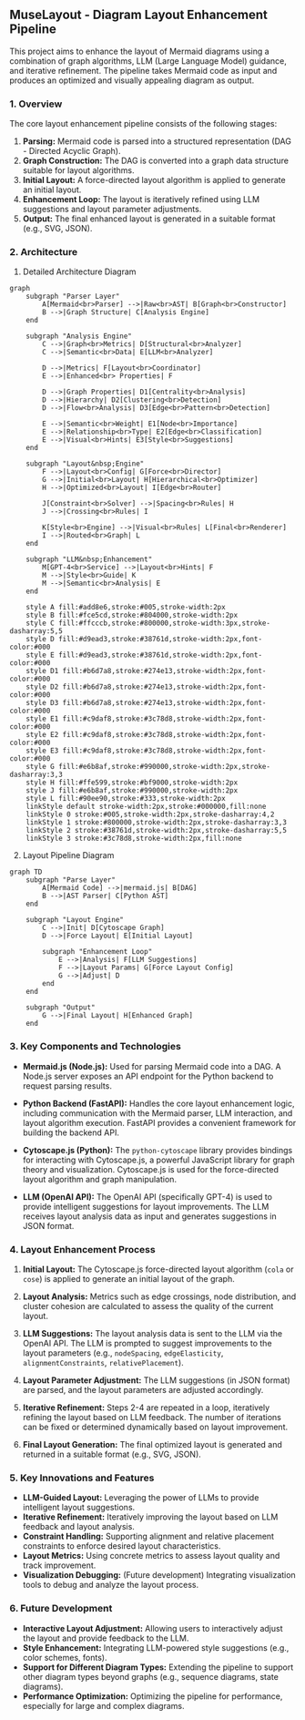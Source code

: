 ## MuseLayout - Diagram Layout Enhancement Pipeline

This project aims to enhance the layout of Mermaid diagrams using a combination of graph algorithms, LLM (Large Language Model) guidance, and iterative refinement.  The pipeline takes Mermaid code as input and produces an optimized and visually appealing diagram as output.

### 1. Overview

The core layout enhancement pipeline consists of the following stages:

1. **Parsing:** Mermaid code is parsed into a structured representation (DAG - Directed Acyclic Graph).
2. **Graph Construction:** The DAG is converted into a graph data structure suitable for layout algorithms.
3. **Initial Layout:** A force-directed layout algorithm is applied to generate an initial layout.
4. **Enhancement Loop:**  The layout is iteratively refined using LLM suggestions and layout parameter adjustments.
5. **Output:** The final enhanced layout is generated in a suitable format (e.g., SVG, JSON).

### 2. Architecture

1. Detailed Architecture Diagram

```mermaid
graph 
    subgraph "Parser Layer"
        A[Mermaid<br>Parser] -->|Raw<br>AST| B[Graph<br>Constructor]
        B -->|Graph Structure| C[Analysis Engine]
    end

    subgraph "Analysis Engine"
        C -->|Graph<br>Metrics| D[Structural<br>Analyzer]
        C -->|Semantic<br>Data| E[LLM<br>Analyzer]
        
        D -->|Metrics| F[Layout<br>Coordinator]
        E -->|Enhanced<br> Properties| F
        
        D -->|Graph Properties| D1[Centrality<br>Analysis]
        D -->|Hierarchy| D2[Clustering<br>Detection]
        D -->|Flow<br>Analysis| D3[Edge<br>Pattern<br>Detection]
        
        E -->|Semantic<br>Weight| E1[Node<br>Importance]
        E -->|Relationship<br>Type| E2[Edge<br>Classification]
        E -->|Visual<br>Hints| E3[Style<br>Suggestions]
    end

    subgraph "Layout&nbsp;Engine"
        F -->|Layout<br>Config| G[Force<br>Director]
        G -->|Initial<br>Layout| H[Hierarchical<br>Optimizer]
        H -->|Optimized<br>Layout| I[Edge<br>Router]
        
        J[Constraint<br>Solver] -->|Spacing<br>Rules| H
        J -->|Crossing<br>Rules| I
        
        K[Style<br>Engine] -->|Visual<br>Rules| L[Final<br>Renderer]
        I -->|Routed<br>Graph| L
    end

    subgraph "LLM&nbsp;Enhancement"
        M[GPT-4<br>Service] -->|Layout<br>Hints| F
        M -->|Style<br>Guide| K
        M -->|Semantic<br>Analysis| E
    end

	style A fill:#add8e6,stroke:#005,stroke-width:2px
	style B fill:#fce5cd,stroke:#804000,stroke-width:2px
	style C fill:#ffcccb,stroke:#800000,stroke-width:3px,stroke-dasharray:5,5
	style D fill:#d9ead3,stroke:#38761d,stroke-width:2px,font-color:#000
	style E fill:#d9ead3,stroke:#38761d,stroke-width:2px,font-color:#000
	style D1 fill:#b6d7a8,stroke:#274e13,stroke-width:2px,font-color:#000
	style D2 fill:#b6d7a8,stroke:#274e13,stroke-width:2px,font-color:#000
	style D3 fill:#b6d7a8,stroke:#274e13,stroke-width:2px,font-color:#000
	style E1 fill:#c9daf8,stroke:#3c78d8,stroke-width:2px,font-color:#000
	style E2 fill:#c9daf8,stroke:#3c78d8,stroke-width:2px,font-color:#000
	style E3 fill:#c9daf8,stroke:#3c78d8,stroke-width:2px,font-color:#000
	style G fill:#e6b8af,stroke:#990000,stroke-width:2px,stroke-dasharray:3,3
	style H fill:#ffe599,stroke:#bf9000,stroke-width:2px
	style J fill:#e6b8af,stroke:#990000,stroke-width:2px
	style L fill:#90ee90,stroke:#333,stroke-width:2px
	linkStyle default stroke-width:2px,stroke:#000000,fill:none
    linkStyle 0 stroke:#005,stroke-width:2px,stroke-dasharray:4,2
    linkStyle 1 stroke:#800000,stroke-width:2px,stroke-dasharray:3,3
    linkStyle 2 stroke:#38761d,stroke-width:2px,stroke-dasharray:5,5
    linkStyle 3 stroke:#3c78d8,stroke-width:2px,fill:none
```

2. Layout Pipeline Diagram

```mermaid  
graph TD
    subgraph "Parse Layer"
        A[Mermaid Code] -->|mermaid.js| B[DAG]
        B -->|AST Parser| C[Python AST]
    end

    subgraph "Layout Engine"
        C -->|Init| D[Cytoscape Graph]
        D -->|Force Layout| E[Initial Layout]
        
        subgraph "Enhancement Loop"
            E -->|Analysis| F[LLM Suggestions]
            F -->|Layout Params| G[Force Layout Config]
            G -->|Adjust| D
        end
    end

    subgraph "Output"
        G -->|Final Layout| H[Enhanced Graph]
    end
```


### 3.  Key Components and Technologies

* **Mermaid.js (Node.js):**  Used for parsing Mermaid code into a DAG.  A Node.js server exposes an API endpoint for the Python backend to request parsing results.

* **Python Backend (FastAPI):**  Handles the core layout enhancement logic, including communication with the Mermaid parser, LLM interaction, and layout algorithm execution.  FastAPI provides a convenient framework for building the backend API.

* **Cytoscape.js (Python):** The `python-cytoscape` library provides bindings for interacting with Cytoscape.js, a powerful JavaScript library for graph theory and visualization.  Cytoscape.js is used for the force-directed layout algorithm and graph manipulation.

* **LLM (OpenAI API):** The OpenAI API (specifically GPT-4) is used to provide intelligent suggestions for layout improvements.  The LLM receives layout analysis data as input and generates suggestions in JSON format.

### 4.  Layout Enhancement Process

1. **Initial Layout:**  The Cytoscape.js force-directed layout algorithm (`cola` or `cose`) is applied to generate an initial layout of the graph.

2. **Layout Analysis:**  Metrics such as edge crossings, node distribution, and cluster cohesion are calculated to assess the quality of the current layout.

3. **LLM Suggestions:**  The layout analysis data is sent to the LLM via the OpenAI API.  The LLM is prompted to suggest improvements to the layout parameters (e.g., `nodeSpacing`, `edgeElasticity`, `alignmentConstraints`, `relativePlacement`).

4. **Layout Parameter Adjustment:** The LLM suggestions (in JSON format) are parsed, and the layout parameters are adjusted accordingly.

5. **Iterative Refinement:** Steps 2-4 are repeated in a loop, iteratively refining the layout based on LLM feedback. The number of iterations can be fixed or determined dynamically based on layout improvement.

6. **Final Layout Generation:**  The final optimized layout is generated and returned in a suitable format (e.g., SVG, JSON).

### 5. Key Innovations and Features

* **LLM-Guided Layout:**  Leveraging the power of LLMs to provide intelligent layout suggestions.
* **Iterative Refinement:**  Iteratively improving the layout based on LLM feedback and layout analysis.
* **Constraint Handling:**  Supporting alignment and relative placement constraints to enforce desired layout characteristics.
* **Layout Metrics:**  Using concrete metrics to assess layout quality and track improvement.
* **Visualization Debugging:** (Future development)  Integrating visualization tools to debug and analyze the layout process.

### 6. Future Development

* **Interactive Layout Adjustment:** Allowing users to interactively adjust the layout and provide feedback to the LLM.
* **Style Enhancement:**  Integrating LLM-powered style suggestions (e.g., color schemes, fonts).
* **Support for Different Diagram Types:**  Extending the pipeline to support other diagram types beyond graphs (e.g., sequence diagrams, state diagrams).
* **Performance Optimization:** Optimizing the pipeline for performance, especially for large and complex diagrams.
